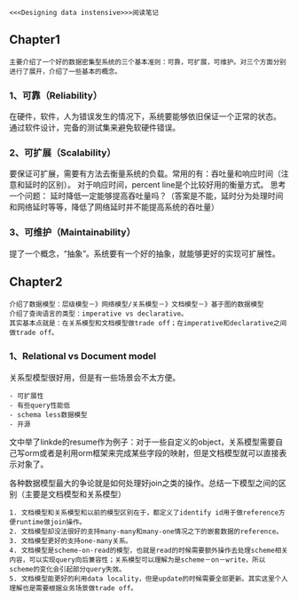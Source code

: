 ```
<<<Designing data instensive>>>阅读笔记
```
## Chapter1
```
主要介绍了一个好的数据密集型系统的三个基本准则：可靠，可扩展，可维护。对三个方面分别进行了展开，介绍了一些基本的概念。
```
### 1、可靠（Reliability）
在硬件，软件，人为错误发生的情况下，系统要能够依旧保证一个正常的状态。
通过软件设计，完备的测试集来避免软硬件错误。
### 2、可扩展（Scalability）
要保证可扩展，需要有方法去衡量系统的负载。常用的有：吞吐量和响应时间（注意和延时的区别）。
对于响应时间，percent line是个比较好用的衡量方式。
思考一个问题：
延时降低一定能够提高吞吐量吗？（答案是不能，延时分为处理时间和网络延时等等，降低了网络延时并不能提高系统的吞吐量）
### 3、可维护（Maintainability）
提了一个概念，“抽象”。系统要有一个好的抽象，就能够更好的实现可扩展性。

## Chapter2
```
介绍了数据模型：层级模型－》网络模型/关系模型－》文档模型－》基于图的数据模型
介绍了查询语言的类型：imperative vs declarative。
其实基本点就是：在关系模型和文档模型做trade off；在imperative和declarative之间做trade off。
```
### 1、Relational vs Document model
关系型模型很好用，但是有一些场景会不太方便。

```
- 可扩展性
- 有些query性能低
- schema less数据模型
- 开源
```
文中举了linkde的resume作为例子：对于一些自定义的object，关系模型需要自己写orm或者是利用orm框架来完成某些字段的映射，但是文档模型就可以直接表示对象了。

各种数据模型最大的争论就是如何处理好join之类的操作。总结一下模型之间的区别（主要是文档模型和关系模型）

```
1. 文档模型和关系模型和以前的模型区别在于，都定义了identify id用于做reference方便runtime做join操作。
2. 文档模型却没法很好的支持many-many和many-one情况之下的嵌套数据的reference。
3. 文档模型更好的支持one-many关系。
4. 文档模型是scheme-on-read的模型，也就是read的时候需要额外操作去处理scheme相关内容，可以实现query向后兼容性；关系模型可以理解为是scheme－on－write，所以scheme的变化会引起部分query失效。
5. 文档模型能更好的利用data locality，但是update的时候需要全部更新。其实这里个人理解也是需要根据业务场景做trade off。
```